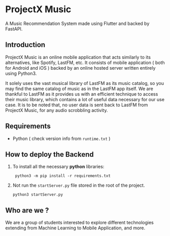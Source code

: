 # ProjectX Music

A Music Recommendation System made using Flutter and backed by FastAPI.

## Introduction

ProjectX Music is an online mobile application that acts similarly to its alternatives, like Spotify, LastFM, etc. It
consists of mobile application ( both for Android and iOS ) backed by an online hosted server written entirely using
Python3.

It solely uses the vast musical library of LastFM as its music catalog, so you may find the same catalog of music as in
the LastFM app itself. We are thankful to LastFM as it provides us with an efficient technique to access their music
library, which contains a lot of useful data necessary for our use case. It is to be noted that, no user data is sent
back to LastFM from ProjectX Music, for any audio scrobbling activity.

## Requirements

- Python ( check version info from `runtime.txt` )

## How to deploy the Backend

1. To install all the necessary **python** libraries:
   ```commandline
    python3 -m pip install -r requirements.txt
   ```
2. Not run the `startServer.py` file stored in the root of the project.
   ```commandline
   python3 startServer.py
   ```

## Who are we ?

We are a group of students interested to explore different technologies extending from Machine Learning to Mobile
Application, and more. 

